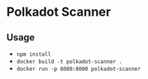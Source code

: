 # Polkadot Scanner

## Usage

- `npm install`
- `docker build -t polkadot-scanner .`
- `docker run -p 8080:8080 polkadot-scanner`
